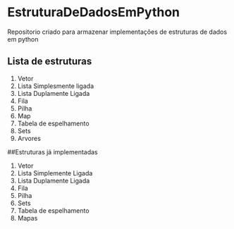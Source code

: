 # EstruturaDeDadosEmPython
Repositorio criado para armazenar implementações de estruturas de dados em python
## Lista de estruturas
1. Vetor
2. Lista Simplesmente ligada
3. Lista Duplamente Ligada
4. Fila
5. Pilha
6. Map
7. Tabela de espelhamento
8. Sets
9. Arvores

##Estruturas já implementadas
1. Vetor
2. Lista Simplemente Ligada
3. Lista Duplamente Ligada
4. Fila
5. Pilha
6. Sets
7. Tabela de espelhamento
8. Mapas